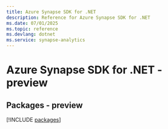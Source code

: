 ```yaml
---
title: Azure Synapse SDK for .NET
description: Reference for Azure Synapse SDK for .NET
ms.date: 07/01/2025
ms.topic: reference
ms.devlang: dotnet
ms.service: synapse-analytics
---
```

# Azure Synapse SDK for .NET - preview
## Packages - preview
[!INCLUDE [packages](synapse-index.md)]